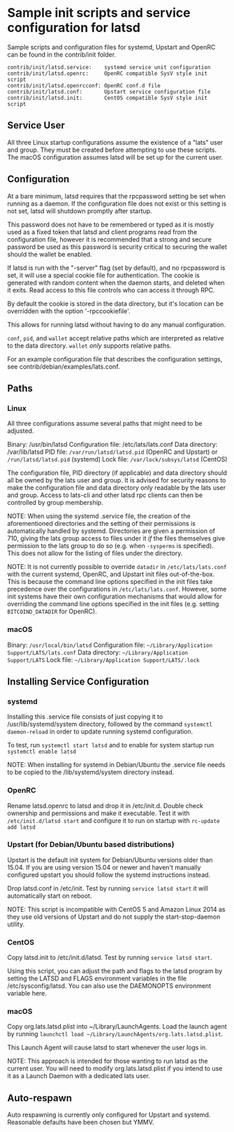 Sample init scripts and service configuration for latsd
==========================================================

Sample scripts and configuration files for systemd, Upstart and OpenRC
can be found in the contrib/init folder.

    contrib/init/latsd.service:    systemd service unit configuration
    contrib/init/latsd.openrc:     OpenRC compatible SysV style init script
    contrib/init/latsd.openrcconf: OpenRC conf.d file
    contrib/init/latsd.conf:       Upstart service configuration file
    contrib/init/latsd.init:       CentOS compatible SysV style init script

Service User
---------------------------------

All three Linux startup configurations assume the existence of a "lats" user
and group.  They must be created before attempting to use these scripts.
The macOS configuration assumes latsd will be set up for the current user.

Configuration
---------------------------------

At a bare minimum, latsd requires that the rpcpassword setting be set
when running as a daemon.  If the configuration file does not exist or this
setting is not set, latsd will shutdown promptly after startup.

This password does not have to be remembered or typed as it is mostly used
as a fixed token that latsd and client programs read from the configuration
file, however it is recommended that a strong and secure password be used
as this password is security critical to securing the wallet should the
wallet be enabled.

If latsd is run with the "-server" flag (set by default), and no rpcpassword is set,
it will use a special cookie file for authentication. The cookie is generated with random
content when the daemon starts, and deleted when it exits. Read access to this file
controls who can access it through RPC.

By default the cookie is stored in the data directory, but it's location can be overridden
with the option '-rpccookiefile'.

This allows for running latsd without having to do any manual configuration.

`conf`, `pid`, and `wallet` accept relative paths which are interpreted as
relative to the data directory. `wallet` *only* supports relative paths.

For an example configuration file that describes the configuration settings,
see contrib/debian/examples/lats.conf.

Paths
---------------------------------

### Linux

All three configurations assume several paths that might need to be adjusted.

Binary:              /usr/bin/latsd
Configuration file:  /etc/lats/lats.conf
Data directory:      /var/lib/latsd
PID file:            `/var/run/latsd/latsd.pid` (OpenRC and Upstart) or `/run/latsd/latsd.pid` (systemd)
Lock file:           `/var/lock/subsys/latsd` (CentOS)

The configuration file, PID directory (if applicable) and data directory
should all be owned by the lats user and group.  It is advised for security
reasons to make the configuration file and data directory only readable by the
lats user and group.  Access to lats-cli and other latsd rpc clients
can then be controlled by group membership.

NOTE: When using the systemd .service file, the creation of the aforementioned
directories and the setting of their permissions is automatically handled by
systemd. Directories are given a permission of 710, giving the lats group
access to files under it _if_ the files themselves give permission to the
lats group to do so (e.g. when `-sysperms` is specified). This does not allow
for the listing of files under the directory.

NOTE: It is not currently possible to override `datadir` in
`/etc/lats/lats.conf` with the current systemd, OpenRC, and Upstart init
files out-of-the-box. This is because the command line options specified in the
init files take precedence over the configurations in
`/etc/lats/lats.conf`. However, some init systems have their own
configuration mechanisms that would allow for overriding the command line
options specified in the init files (e.g. setting `BITCOIND_DATADIR` for
OpenRC).

### macOS

Binary:              `/usr/local/bin/latsd`
Configuration file:  `~/Library/Application Support/LATS/lats.conf`
Data directory:      `~/Library/Application Support/LATS`
Lock file:           `~/Library/Application Support/LATS/.lock`

Installing Service Configuration
-----------------------------------

### systemd

Installing this .service file consists of just copying it to
/usr/lib/systemd/system directory, followed by the command
`systemctl daemon-reload` in order to update running systemd configuration.

To test, run `systemctl start latsd` and to enable for system startup run
`systemctl enable latsd`

NOTE: When installing for systemd in Debian/Ubuntu the .service file needs to be copied to the /lib/systemd/system directory instead.

### OpenRC

Rename latsd.openrc to latsd and drop it in /etc/init.d.  Double
check ownership and permissions and make it executable.  Test it with
`/etc/init.d/latsd start` and configure it to run on startup with
`rc-update add latsd`

### Upstart (for Debian/Ubuntu based distributions)

Upstart is the default init system for Debian/Ubuntu versions older than 15.04. If you are using version 15.04 or newer and haven't manually configured upstart you should follow the systemd instructions instead.

Drop latsd.conf in /etc/init.  Test by running `service latsd start`
it will automatically start on reboot.

NOTE: This script is incompatible with CentOS 5 and Amazon Linux 2014 as they
use old versions of Upstart and do not supply the start-stop-daemon utility.

### CentOS

Copy latsd.init to /etc/init.d/latsd. Test by running `service latsd start`.

Using this script, you can adjust the path and flags to the latsd program by
setting the LATSD and FLAGS environment variables in the file
/etc/sysconfig/latsd. You can also use the DAEMONOPTS environment variable here.

### macOS

Copy org.lats.latsd.plist into ~/Library/LaunchAgents. Load the launch agent by
running `launchctl load ~/Library/LaunchAgents/org.lats.latsd.plist`.

This Launch Agent will cause latsd to start whenever the user logs in.

NOTE: This approach is intended for those wanting to run latsd as the current user.
You will need to modify org.lats.latsd.plist if you intend to use it as a
Launch Daemon with a dedicated lats user.

Auto-respawn
-----------------------------------

Auto respawning is currently only configured for Upstart and systemd.
Reasonable defaults have been chosen but YMMV.
